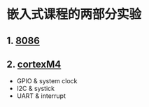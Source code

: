 # 嵌入式课程的两部分实验
## 1. [8086](https://github.com/shinshiner/Embedded-System/tree/master/8086)
## 2. [cortexM4](https://github.com/shinshiner/Embedded-System/tree/master/cortexM4)
* GPIO & system clock
* I2C & systick
* UART & interrupt
